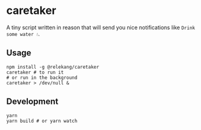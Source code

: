 # caretaker

A tiny script written in reason that will send you nice notifications like `Drink some water 💧`.

## Usage

```shell
npm install -g @relekang/caretaker
caretaker # to run it
# or run in the background
caretaker > /dev/null &
```

## Development

```shell
yarn
yarn build # or yarn watch
```
